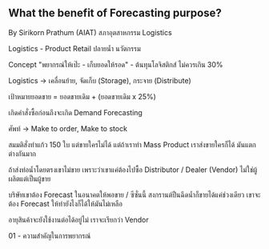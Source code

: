 ## What the benefit of Forecasting purpose?

By Sirikorn Prathum (AIAT) สภาอุตสาหกรรม Logistics

Logistics - Product Retail ปลายน้ำ นวัตกรรม

Concept "พยากรณ์ให้เป๊ะ - เก็บยอดให้รอด" - ต้นทุนโลจิสติกส์ ไม่ควรเกิน 30%

Logistics -> เคลื่อนย้าย, จัดเก็บ (Storage), กระจาย (Distribute)

เป้าหมายยอดขาย = ยอดขายเดิม + (ยอดขายเดิม x 25%)

เกิดคำสั่งซื้อก่อนถึงจะเกิด Demand Forecasting

ศัพท์ -> Make to order, Make to stock

สมมติสั่งทำแก้ว 150 ใบ แต่ขายใครไม่ได้ แต่ถ้าเราทำ Mass Product เราส่งขายใครก็ได้ มันแตกต่างกันมาก

ถ้าส่งท่อน้ำโดยตรงเขาไม่ขาย เพราะว่าเขาแค่ต้องไปซื้อ Distributor / Dealer (Vendor) ไม่ใช่ผู้ผลิตแต่เป็นผู้ขาย

บริษัทเขาต้อง Forecast ในอนาคตให้พอขาย / ซีซั่นนี้ สงกรานต์ปืนฉีดน้ำก็ขายได้แค่ช่วงเดียว เขาจะต้อง Forecast ให้ทำยังไงก็ได้ให้มันไม่เหลือ

อายุสินค้าจะยังใช้งานต่อได้อยู่ไม่ เราจะเรียกว่า Vendor

01 - ความสำคัญในการพยากรณ์

